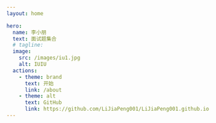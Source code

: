 ```yaml
---
layout: home

hero:
  name: 李小朋
  text: 面试题集合
  # tagline:
  image:
    src: /images/iu1.jpg
    alt: IUIU
  actions:
    - theme: brand
      text: 开始
      link: /about
    - theme: alt
      text: GitHub
      link: https://github.com/LiJiaPeng001/LiJiaPeng001.github.io
---
```

